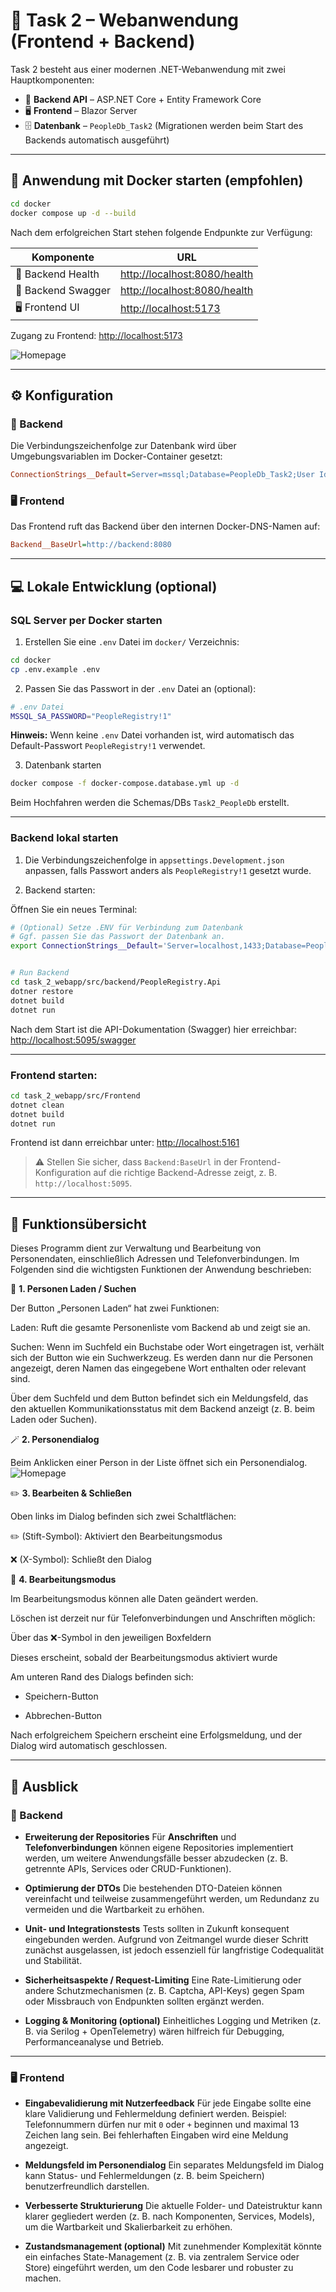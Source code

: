 # 🧭 Task 2 – Webanwendung (Frontend + Backend)

Task 2 besteht aus einer modernen .NET-Webanwendung mit zwei Hauptkomponenten:

* 🧠 **Backend API** – ASP.NET Core + Entity Framework Core
* 🖥️ **Frontend** – Blazor Server
* 🗄️ **Datenbank** – `PeopleDb_Task2` (Migrationen werden beim Start des Backends automatisch ausgeführt)

---

## 🚀 Anwendung mit Docker starten (empfohlen)

```bash
cd docker
docker compose up -d --build
```

Nach dem erfolgreichen Start stehen folgende Endpunkte zur Verfügung:

| Komponente        | URL                                                          |
| ----------------- | ------------------------------------------------------------ |
| 🧠 Backend Health | [http://localhost:8080/health](http://localhost:8080/health) |
| 🧠 Backend Swagger | [http://localhost:8080/health](http://localhost:8080/swagger) |
| 🖥️ Frontend UI   | [http://localhost:5173](http://localhost:5173)               |

Zugang zu Frontend: [http://localhost:5173](http://localhost:5173)

![Homepage](../pics/image3.PNG)

---

## ⚙️ Konfiguration

### 🧠 Backend

Die Verbindungszeichenfolge zur Datenbank wird über Umgebungsvariablen im Docker-Container gesetzt:

```ini
ConnectionStrings__Default=Server=mssql;Database=PeopleDb_Task2;User Id=sa;Password=${MSSQL_SA_PASSWORD};TrustServerCertificate=True;Encrypt=False;
```

### 🖥️ Frontend

Das Frontend ruft das Backend über den internen Docker-DNS-Namen auf:

```ini
Backend__BaseUrl=http://backend:8080
```

---

## 💻 Lokale Entwicklung (optional)


### **SQL Server per Docker starten**  
1. Erstellen Sie eine `.env` Datei im `docker/` Verzeichnis:
```bash
cd docker
cp .env.example .env
```

2. Passen Sie das Passwort in der `.env` Datei an (optional):
```bash
# .env Datei
MSSQL_SA_PASSWORD="PeopleRegistry!1"
```

**Hinweis:** Wenn keine `.env` Datei vorhanden ist, wird automatisch das Default-Passwort `PeopleRegistry!1` verwendet.

3. Datenbank starten
```bash
docker compose -f docker-compose.database.yml up -d
```
Beim Hochfahren werden die Schemas/DBs `Task2_PeopleDb` erstellt.

---
### **Backend lokal starten**  

1. Die Verbindungszeichenfolge in `appsettings.Development.json` anpassen, falls Passwort anders als `PeopleRegistry!1` gesetzt wurde.

2. Backend starten:

Öffnen Sie ein neues Terminal:
```bash
# (Optional) Setze .ENV für Verbindung zum Datenbank
# Ggf. passen Sie das Passwort der Datenbank an.
export ConnectionStrings__Default='Server=localhost,1433;Database=PeopleDb_Task2;User Id=sa;Password=PeopleRegistry!1;Encrypt=False;TrustServerCertificate=True;'


# Run Backend 
cd task_2_webapp/src/backend/PeopleRegistry.Api
dotner restore
dotnet build
dotnet run
```

Nach dem Start ist die API-Dokumentation (Swagger) hier erreichbar:  
[http://localhost:5095/swagger](http://localhost:5095/swagger)

---
### **Frontend starten**:

   ```bash
   cd task_2_webapp/src/Frontend
   dotnet clean
   dotnet build
   dotnet run
   ```
Frontend ist dann erreichbar unter: [http://localhost:5161](http://localhost:5161)
> ⚠️ Stellen Sie sicher, dass `Backend:BaseUrl` in der Frontend-Konfiguration auf die richtige Backend-Adresse zeigt, z. B. `http://localhost:5095`.

---

## 🧭 Funktionsübersicht

Dieses Programm dient zur Verwaltung und Bearbeitung von Personendaten, einschließlich Adressen und Telefonverbindungen.
Im Folgenden sind die wichtigsten Funktionen der Anwendung beschrieben:

👤 **1. Personen Laden / Suchen**

Der Button „Personen Laden“ hat zwei Funktionen:

Laden: Ruft die gesamte Personenliste vom Backend ab und zeigt sie an.

Suchen: Wenn im Suchfeld ein Buchstabe oder Wort eingetragen ist, verhält sich der Button wie ein Suchwerkzeug. Es werden dann nur die Personen angezeigt, deren Namen das eingegebene Wort enthalten oder relevant sind.

Über dem Suchfeld und dem Button befindet sich ein Meldungsfeld, das den aktuellen Kommunikationsstatus mit dem Backend anzeigt (z. B. beim Laden oder Suchen).

🪄 **2. Personendialog**

Beim Anklicken einer Person in der Liste öffnet sich ein Personendialog.
![Homepage](../pics/image4.PNG)



✏️ **3. Bearbeiten & Schließen**

Oben links im Dialog befinden sich zwei Schaltflächen:

✏️ (Stift-Symbol): Aktiviert den Bearbeitungsmodus

❌ (X-Symbol): Schließt den Dialog

📝 **4. Bearbeitungsmodus**

Im Bearbeitungsmodus können alle Daten geändert werden.

Löschen ist derzeit nur für Telefonverbindungen und Anschriften möglich:

Über das ❌-Symbol in den jeweiligen Boxfeldern

Dieses erscheint, sobald der Bearbeitungsmodus aktiviert wurde

Am unteren Rand des Dialogs befinden sich:

- Speichern-Button

- Abbrechen-Button

Nach erfolgreichem Speichern erscheint eine Erfolgsmeldung, und der Dialog wird automatisch geschlossen.

---

## 🔭 **Ausblick**

### 🧠 Backend

* **Erweiterung der Repositories**
  Für **Anschriften** und **Telefonverbindungen** können eigene Repositories implementiert werden, um weitere Anwendungsfälle besser abzudecken (z. B. getrennte APIs, Services oder CRUD-Funktionen).

* **Optimierung der DTOs**
  Die bestehenden DTO-Dateien können vereinfacht und teilweise zusammengeführt werden, um Redundanz zu vermeiden und die Wartbarkeit zu erhöhen.

* **Unit- und Integrationstests**
  Tests sollten in Zukunft konsequent eingebunden werden. Aufgrund von Zeitmangel wurde dieser Schritt zunächst ausgelassen, ist jedoch essenziell für langfristige Codequalität und Stabilität.

* **Sicherheitsaspekte / Request-Limiting**
  Eine Rate-Limitierung oder andere Schutzmechanismen (z. B. Captcha, API-Keys) gegen Spam oder Missbrauch von Endpunkten sollten ergänzt werden.

* **Logging & Monitoring (optional)**
  Einheitliches Logging und Metriken (z. B. via Serilog + OpenTelemetry) wären hilfreich für Debugging, Performanceanalyse und Betrieb.

---

### 🖥️ Frontend

* **Eingabevalidierung mit Nutzerfeedback**
  Für jede Eingabe sollte eine klare Validierung und Fehlermeldung definiert werden.
  Beispiel: Telefonnummern dürfen nur mit `0` oder `+` beginnen und maximal 13 Zeichen lang sein. Bei fehlerhaften Eingaben wird eine Meldung angezeigt.

* **Meldungsfeld im Personendialog**
  Ein separates Meldungsfeld im Dialog kann Status- und Fehlermeldungen (z. B. beim Speichern) benutzerfreundlich darstellen.

* **Verbesserte Strukturierung**
  Die aktuelle Folder- und Dateistruktur kann klarer gegliedert werden (z. B. nach Komponenten, Services, Models), um die Wartbarkeit und Skalierbarkeit zu erhöhen.

* **Zustandsmanagement (optional)**
  Mit zunehmender Komplexität könnte ein einfaches State-Management (z. B. via zentralem Service oder Store) eingeführt werden, um den Code lesbarer und robuster zu machen.

